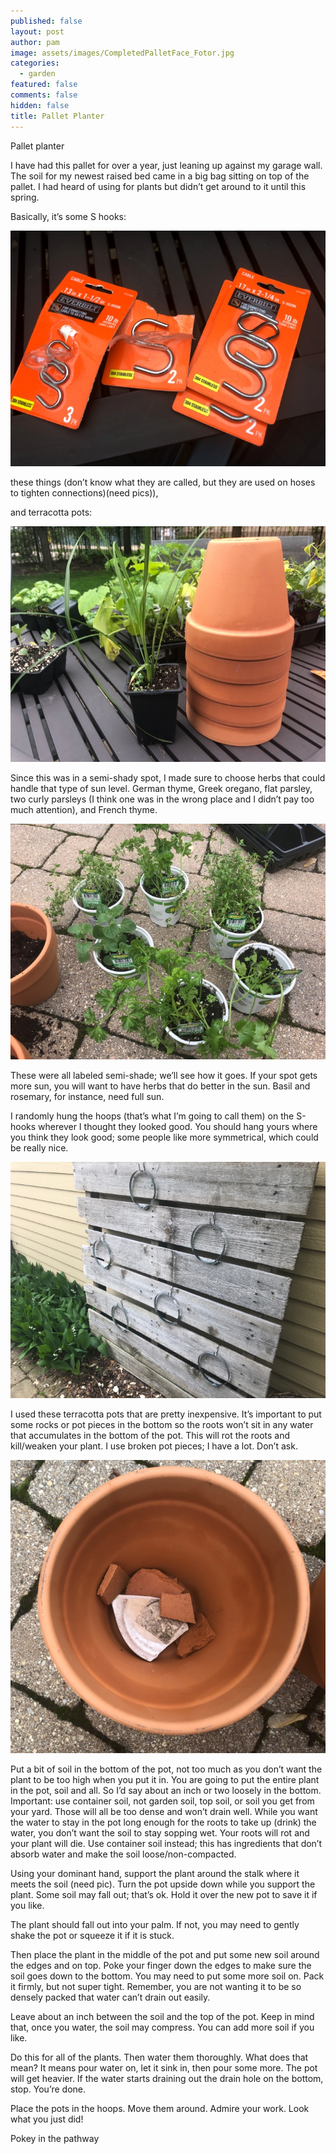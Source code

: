 ```yaml
---
published: false
layout: post
author: pam
image: assets/images/CompletedPalletFace_Fotor.jpg
categories:
  - garden
featured: false
comments: false
hidden: false
title: Pallet Planter
---
```


Pallet planter

I have had this pallet for over a year, just leaning up against my garage wall.  The soil for my newest raised bed came in a big bag sitting on top of the pallet.  I had heard of using for plants but didn’t get around to it until this spring.  

Basically, it’s some S hooks:

![hooks](/assets/images/SHooks_Fotor.jpg)

these things (don’t know what they are called, but they are used on hoses to tighten connections)(need pics)), 

and terracotta pots:

![asstdpots](/assets/images/PotsAssorted_Fotor.jpg)

Since this was in a semi-shady spot, I made sure to choose herbs that could handle that type of sun level. German thyme, Greek oregano, flat parsley, two curly parsleys (I think one was in the wrong place and I didn’t pay too much attention), and French thyme. 

![herbsasstd](/assets/images/HerbsPrePot_Fotor.jpg)

These were all labeled semi-shade; we’ll see how it goes. If your spot gets more sun, you will want to have herbs that do better in the sun. Basil and rosemary, for instance, need full sun.

I randomly hung the hoops (that’s what I’m going to call them) on the S-hooks wherever I thought they looked good.  You should hang yours where you think they look good; some people like more symmetrical, which could be really nice. 

![hoopshung](/assets/images/RingsHanging_Fotor.jpg)

I used these terracotta pots that are pretty inexpensive. It’s important to put some rocks or pot pieces in the bottom so the roots won’t sit in any water that accumulates in the bottom of the pot.  This will rot the roots and kill/weaken your plant. I use broken pot pieces; I have a lot. Don’t ask.

![shards](/assets/images/PotShards_Fotor.jpg)

Put a bit of soil in the bottom of the pot, not too much as you don’t want the plant to be too high when you put it in.  You are going to put the entire plant in the pot, soil and all. So I’d say about an inch or two loosely in the bottom.  Important: use container soil, not garden soil, top soil, or soil you get from your yard.  Those will all be too dense and won’t drain well.  While you want the water to stay in the pot long enough for the roots to take up (drink) the water, you don’t want the soil to stay sopping wet.  Your roots will rot and your plant will die.  Use container soil instead; this has ingredients that don’t absorb water and make the soil loose/non-compacted.

Using your dominant hand, support the plant around the stalk where it meets the soil (need pic). Turn the pot upside down while you support the plant.  Some soil may fall out; that’s ok.  Hold it over the new pot to save it if you like.

The plant should fall out into your palm.  If not, you may need to gently shake the pot or squeeze it if it is stuck.

Then place the plant in the middle of the pot and put some new soil around the edges and on top.  Poke your finger down the edges to make sure the soil goes down to the bottom.  You may need to put some more soil on.  Pack it firmly, but not super tight.  Remember, you are not wanting it to be so densely packed that water can’t drain out easily.  

Leave about an inch between the soil and the top of the pot.  Keep in mind that, once you water, the soil may compress. You can add more soil if you like.

Do this for all of the plants.  Then water them thoroughly.  What does that mean?  It means pour water on, let it sink in, then pour some more.  The pot will get heavier. If the water starts draining out the drain hole on the bottom, stop. You’re done.

Place the pots in the hoops.  Move them around.  Admire your work. Look what you just did!

Pokey in the pathway



